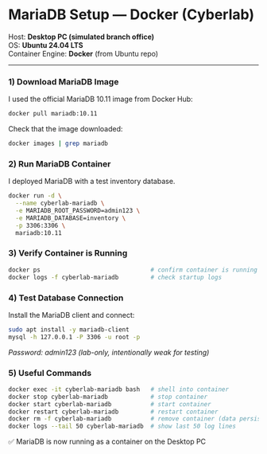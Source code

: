 # MariaDB Setup — Docker (Cyberlab)

Host: **Desktop PC (simulated branch office)**  
OS: **Ubuntu 24.04 LTS**  
Container Engine: **Docker** (from Ubuntu repo)

---

### 1) Download MariaDB Image

I used the official MariaDB 10.11 image from Docker Hub:

```bash
docker pull mariadb:10.11
```
Check that the image downloaded:
```bash
docker images | grep mariadb
```

### 2) Run MariaDB Container
I deployed MariaDB with a test inventory database.
```bash
docker run -d \
  --name cyberlab-mariadb \
  -e MARIADB_ROOT_PASSWORD=admin123 \
  -e MARIADB_DATABASE=inventory \
  -p 3306:3306 \
  mariadb:10.11
```
### 3) Verify Container is Running
```bash
docker ps                               # confirm container is running
docker logs -f cyberlab-mariadb         # check startup logs
```

### 4) Test Database Connection
Install the MariaDB client and connect:
```bash
sudo apt install -y mariadb-client
mysql -h 127.0.0.1 -P 3306 -u root -p
```
*Password: admin123 (lab-only, intentionally weak for testing)*

### 5) Useful Commands
```bash
docker exec -it cyberlab-mariadb bash   # shell into container
docker stop cyberlab-mariadb            # stop container
docker start cyberlab-mariadb           # start container
docker restart cyberlab-mariadb         # restart container
docker rm -f cyberlab-mariadb           # remove container (data persists if mapped to host volume)
docker logs --tail 50 cyberlab-mariadb  # show last 50 log lines

```

✅ MariaDB is now running as a container on the Desktop PC